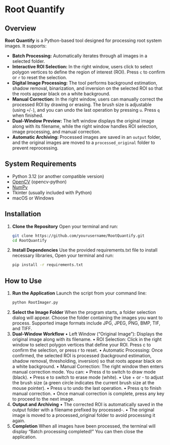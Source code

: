 # Root Quantify

## Overview
**Root Quantify** is a Python-based tool designed for processing root system images. It supports:

- **Batch Processing:** Automatically iterates through all images in a selected folder.
- **Interactive ROI Selection:** In the right window, users click to select polygon vertices to define the region of interest (ROI). Press `c` to confirm or `r` to reset the selection.
- **Digital Image Processing:** The tool performs background estimation, shadow removal, binarization, and inversion on the selected ROI so that the roots appear black on a white background.
- **Manual Correction:** In the right window, users can manually correct the processed ROI by drawing or erasing. The brush size is adjustable (using `+`/`-`), and you can undo the last operation by pressing `u`. Press `q` when finished.
- **Dual-Window Preview:** The left window displays the original image along with its filename, while the right window handles ROI selection, image processing, and manual correction.
- **Automatic Archiving:** Processed images are saved in an `output` folder, and the original images are moved to a `processed_original` folder to prevent reprocessing.

## System Requirements
- Python 3.12 (or another compatible version)
- [OpenCV](https://opencv.org/) (opencv-python)
- [NumPy](https://numpy.org/)
- Tkinter (usually included with Python)
- macOS or Windows

## Installation

1. **Clone the Repository**
   Open your terminal and run:
   ```bash
   git clone https://github.com/yourusername/RootQuantify.git
   cd RootQuantify
   ```
2. **Install Dependencies**
   Use the provided requirements.txt file to install necessary libraries, Open your terminal and run:
   ```bash
   pip install -r requirements.txt
   ```

## How to Use
1. **Run the Application**
   Launch the script from your command line:
   ```bash
   python RootImager.py      
   ```
2. **Select the Image Folder**
   When the program starts, a folder selection dialog will appear. Choose the folder containing the images you want to process. Supported image formats include JPG, JPEG, PNG, BMP, TIF, and TIFF.
3. **Dual-Window Workflow**
   •	Left Window (“Original Image”):	Displays the original image along with its filename.
  •	ROI Selection:
Click in the right window to select polygon vertices that define your ROI.
Press c to confirm the selection, or press r to reset.
  •	Automatic Processing:
Once confirmed, the selected ROI is processed (background estimation, shadow removal, thresholding, inversion) so that roots appear black on a white background.
  •	Manual Correction:
The right window then enters manual correction mode. You can:
  •	Press d to switch to draw mode (black).
  •	Press e to switch to erase mode (white).
  •	Use + or - to adjust the brush size (a green circle indicates the current brush size at the mouse pointer).
	•	Press u to undo the last operation.
	•	Press q to finish manual correction.
	•	Once manual correction is complete, press any key to proceed to the next image.
4. **Output and Archiving**
  •	The corrected ROI is automatically saved in the output folder with a filename prefixed by processed-.
  •	The original image is moved to a processed_original folder to avoid processing it again.
5. **Completion**
   When all images have been processed, the terminal will display “Batch processing completed!” You can then close the application.

